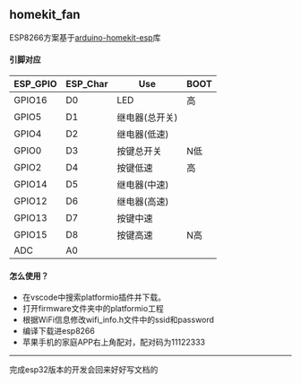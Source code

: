 ## homekit_fan

ESP8266方案基于[arduino-homekit-esp](https://gitee.com/mirrors_Mixiaoxiao/Arduino-HomeKit-ESP8266?_from=gitee_search)库

#### 引脚对应

| ESP_GPIO | ESP_Char | Use            | BOOT |
| -------- | -------- | -------------- | ---- |
| GPIO16   | D0       | LED            | 高   |
| GPIO5    | D1       | 继电器(总开关) |      |
| GPIO4    | D2       | 继电器(低速)   |      |
| GPIO0    | D3       | 按键总开关     | N低  |
| GPIO2    | D4       | 按键低速       | 高   |
| GPIO14   | D5       | 继电器(中速)   |      |
| GPIO12   | D6       | 继电器(高速)   |      |
| GPIO13   | D7       | 按键中速       |      |
| GPIO15   | D8       | 按键高速       | N高  |
| ADC      | A0       |                |      |

#### 怎么使用？

* 在vscode中搜索platformio插件并下载。
* 打开firmware文件夹中的platformio工程
* 根据WiFi信息修改wifi_info.h文件中的ssid和password
* 编译下载进esp8266
* 苹果手机的家庭APP右上角配对，配对码为11122333

---

完成esp32版本的开发会回来好好写文档的